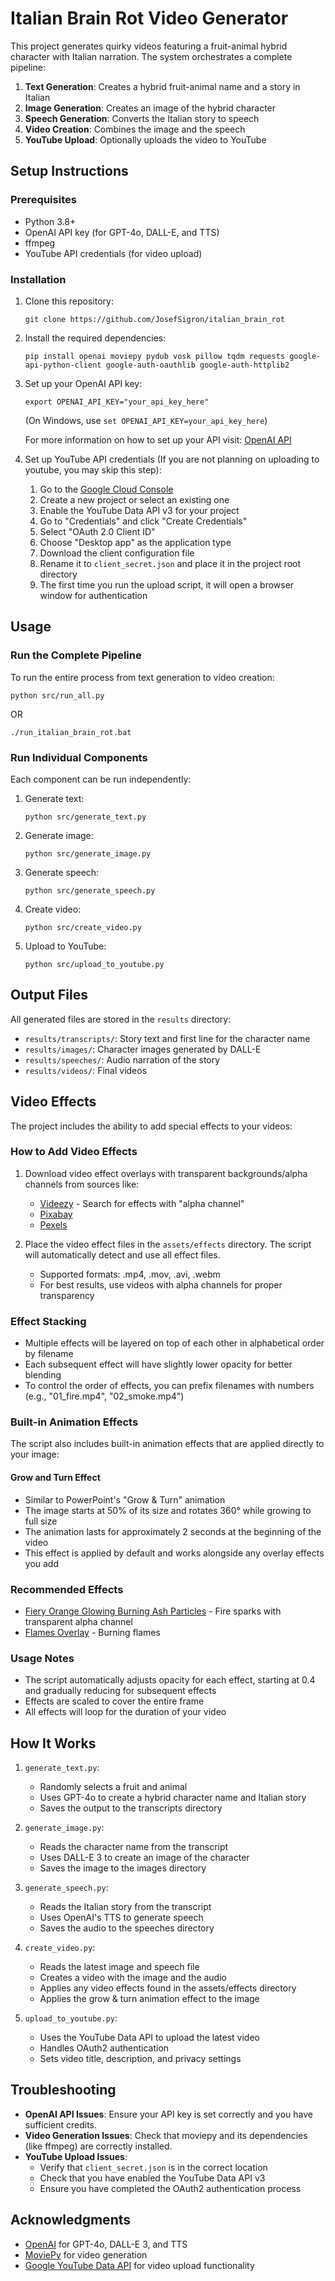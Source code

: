 # Italian Brain Rot Video Generator

This project generates quirky videos featuring a fruit-animal hybrid character with Italian narration. The system orchestrates a complete pipeline:

1. **Text Generation**: Creates a hybrid fruit-animal name and a story in Italian
2. **Image Generation**: Creates an image of the hybrid character
3. **Speech Generation**: Converts the Italian story to speech
4. **Video Creation**: Combines the image and the speech
5. **YouTube Upload**: Optionally uploads the video to YouTube

## Setup Instructions

### Prerequisites

- Python 3.8+
- OpenAI API key (for GPT-4o, DALL-E, and TTS)
- ffmpeg
- YouTube API credentials (for video upload)

### Installation

1. Clone this repository:
   ```
   git clone https://github.com/JosefSigron/italian_brain_rot
   ```

2. Install the required dependencies:
   ```
   pip install openai moviepy pydub vosk pillow tqdm requests google-api-python-client google-auth-oauthlib google-auth-httplib2
   ```

3. Set up your OpenAI API key:
   ```
   export OPENAI_API_KEY="your_api_key_here"
   ```
   (On Windows, use `set OPENAI_API_KEY=your_api_key_here`)
   
   For more information on how to set up your API visit: [OpenAI API](https://platform.openai.com/docs/libraries)

4. Set up YouTube API credentials (If you are not planning on uploading to youtube, you may skip this step):
   1. Go to the [Google Cloud Console](https://console.cloud.google.com/)
   2. Create a new project or select an existing one
   3. Enable the YouTube Data API v3 for your project
   4. Go to "Credentials" and click "Create Credentials"
   5. Select "OAuth 2.0 Client ID"
   6. Choose "Desktop app" as the application type
   7. Download the client configuration file
   8. Rename it to `client_secret.json` and place it in the project root directory
   9. The first time you run the upload script, it will open a browser window for authentication

## Usage

### Run the Complete Pipeline

To run the entire process from text generation to video creation:

```
python src/run_all.py
```
OR
```
./run_italian_brain_rot.bat
```

### Run Individual Components

Each component can be run independently:

1. Generate text:
   ```
   python src/generate_text.py
   ```

2. Generate image:
   ```
   python src/generate_image.py
   ```

3. Generate speech:
   ```
   python src/generate_speech.py
   ```

4. Create video:
   ```
   python src/create_video.py
   ```

5. Upload to YouTube:
   ```
   python src/upload_to_youtube.py
   ```

## Output Files

All generated files are stored in the `results` directory:

- `results/transcripts/`: Story text and first line for the character name
- `results/images/`: Character images generated by DALL-E
- `results/speeches/`: Audio narration of the story
- `results/videos/`: Final videos

## Video Effects

The project includes the ability to add special effects to your videos:

### How to Add Video Effects

1. Download video effect overlays with transparent backgrounds/alpha channels from sources like:
   - [Videezy](https://www.videezy.com/free-video/fire-overlay) - Search for effects with "alpha channel"
   - [Pixabay](https://pixabay.com/videos/)
   - [Pexels](https://www.pexels.com/search/videos/)

2. Place the video effect files in the `assets/effects` directory. The script will automatically detect and use all effect files.
   - Supported formats: .mp4, .mov, .avi, .webm
   - For best results, use videos with alpha channels for proper transparency

### Effect Stacking

- Multiple effects will be layered on top of each other in alphabetical order by filename
- Each subsequent effect will have slightly lower opacity for better blending
- To control the order of effects, you can prefix filenames with numbers (e.g., "01_fire.mp4", "02_smoke.mp4")

### Built-in Animation Effects

The script also includes built-in animation effects that are applied directly to your image:

#### Grow and Turn Effect

- Similar to PowerPoint's "Grow & Turn" animation
- The image starts at 50% of its size and rotates 360° while growing to full size
- The animation lasts for approximately 2 seconds at the beginning of the video
- This effect is applied by default and works alongside any overlay effects you add

### Recommended Effects

- [Fiery Orange Glowing Burning Ash Particles](https://www.videezy.com/abstract/52551-fiery-orange-glowing-burning-ash-particles) - Fire sparks with transparent alpha channel
- [Flames Overlay](https://www.videezy.com/abstract/45126-burning-flames-frame-loop) - Burning flames

### Usage Notes

- The script automatically adjusts opacity for each effect, starting at 0.4 and gradually reducing for subsequent effects
- Effects are scaled to cover the entire frame
- All effects will loop for the duration of your video

## How It Works

1. `generate_text.py`:
   - Randomly selects a fruit and animal
   - Uses GPT-4o to create a hybrid character name and Italian story
   - Saves the output to the transcripts directory

2. `generate_image.py`:
   - Reads the character name from the transcript
   - Uses DALL-E 3 to create an image of the character
   - Saves the image to the images directory

3. `generate_speech.py`:
   - Reads the Italian story from the transcript
   - Uses OpenAI's TTS to generate speech
   - Saves the audio to the speeches directory

4. `create_video.py`:
   - Reads the latest image and speech file
   - Creates a video with the image and the audio
   - Applies any video effects found in the assets/effects directory
   - Applies the grow & turn animation effect to the image

5. `upload_to_youtube.py`:
   - Uses the YouTube Data API to upload the latest video
   - Handles OAuth2 authentication
   - Sets video title, description, and privacy settings

## Troubleshooting

- **OpenAI API Issues**: Ensure your API key is set correctly and you have sufficient credits.
- **Video Generation Issues**: Check that moviepy and its dependencies (like ffmpeg) are correctly installed.
- **YouTube Upload Issues**: 
  - Verify that `client_secret.json` is in the correct location
  - Check that you have enabled the YouTube Data API v3
  - Ensure you have completed the OAuth2 authentication process


## Acknowledgments

- [OpenAI](https://openai.com/) for GPT-4o, DALL-E 3, and TTS
- [MoviePy](https://zulko.github.io/moviepy/) for video generation
- [Google YouTube Data API](https://developers.google.com/youtube/v3) for video upload functionality 